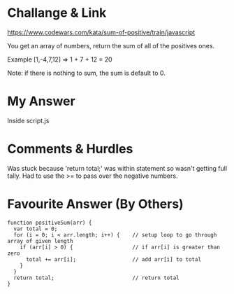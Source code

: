 # Challange & Link

https://www.codewars.com/kata/sum-of-positive/train/javascript

You get an array of numbers, return the sum of all of the positives ones.

Example [1,-4,7,12] => 1 + 7 + 12 = 20

Note: if there is nothing to sum, the sum is default to 0.

# My Answer

Inside script.js

# Comments & Hurdles

Was stuck because 'return total;' was within statement so wasn't getting full tally.
Had to use the >= to pass over the negative numbers.

# Favourite Answer (By Others)
```
function positiveSum(arr) {
  var total = 0;    
  for (i = 0; i < arr.length; i++) {    // setup loop to go through array of given length
    if (arr[i] > 0) {                   // if arr[i] is greater than zero
      total += arr[i];                  // add arr[i] to total
    }
  }
  return total;                         // return total
}
```